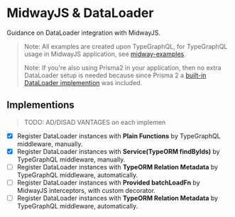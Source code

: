 # MidwayJS & DataLoader

Guidance on DataLoader integration with MidwayJS.

> Note: All examples are created upon TypeGraphQL, for TypeGraphQL usage in MidwayJS application, see [midway-examples](https://github.com/midwayjs/midway-examples/tree/master/v2/demo-graphql).
>
> Note: If you're also using Prisma2 in your application, then no extra DataLoader setup is needed because since Prisma 2 a [built-in DataLoader implemention](https://github.com/prisma/prisma/blob/2.21.x/src/packages/client/src/runtime/Dataloader.ts) was included.

## Implementions

> TODO: AD/DISAD VANTAGES on each implemen

- [x] Register DataLoader instances with **Plain Functions** by TypeGraphQL middleware, manually.
- [x] Register DataLoader instances with **Service(TypeORM findByIds)** by TypeGraphQL middleware, manually.
- [ ] Register DataLoader instances with **TypeORM Relation Metadata** by TypeGraphQL middleware, automatically.
- [ ] Register DataLoader instances with **Provided batchLoadFn** by MidwayJS interceptors, with custom decorator.
- [ ] Register DataLoader instances with **TypeORM Relation Metadata** by TypeGraphQL middleware, automatically.